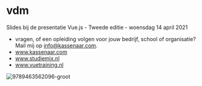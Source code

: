 # vdm
Slides bij de presentatie Vue.js - Tweede editie - woensdag 14 april 2021

- vragen, of een opleiding volgen voor jouw bedrijf, school of organisatie? Mail mij op info@kassenaar.com.
- www.kassenaar.com
- www.studiemix.nl
- www.vuetraining.nl

![9789463562096-groot](https://user-images.githubusercontent.com/582349/114441251-6fb91900-9bcb-11eb-9af9-1fa87334b4a3.jpg)
